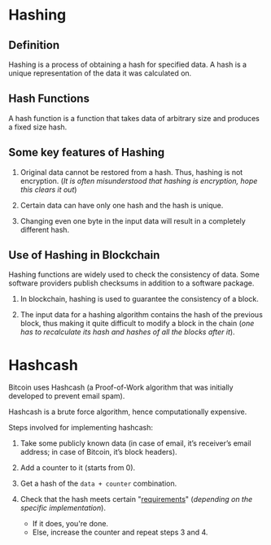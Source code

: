 # Hashing

## Definition

Hashing is a process of obtaining a hash for specified data.
A hash is a unique representation of the data it was calculated on.

## Hash Functions

A hash function is a function that takes data of arbitrary size and produces a fixed size hash.

## Some key features of Hashing

1. Original data cannot be restored from a hash. Thus, hashing is not encryption. (*It is often misunderstood that hashing is encryption, hope this clears it out*)

2. Certain data can have only one hash and the hash is unique.

3. Changing even one byte in the input data will result in a completely different hash.

## Use of Hashing in Blockchain

Hashing functions are widely used to check the consistency of data. Some software providers publish checksums in addition to a software package. 

1. In blockchain, hashing is used to guarantee the consistency of a block. 

2. The input data for a hashing algorithm contains the hash of the previous block, thus making it quite difficult to modify a block in the chain (*one has to recalculate its hash and hashes of all the blocks after it*).

# Hashcash

Bitcoin uses Hashcash (a Proof-of-Work algorithm that was initially developed to prevent email spam).

Hashcash is a brute force algorithm, hence computationally expensive.

Steps involved for implementing hashcash:

1. Take some publicly known data (in case of email, it’s receiver’s email address; in case of Bitcoin, it’s block headers).

2. Add a counter to it (starts from 0).

3. Get a hash of the ```data + counter``` combination.

4. Check that the hash meets certain "<u>requirements</u>" (_depending on the specific implementation_).
    - If it does, you're done.
    - Else, increase the counter and repeat steps 3 and 4.